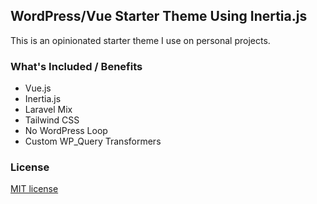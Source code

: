 ## WordPress/Vue Starter Theme Using Inertia.js

This is an opinionated starter theme I use on personal projects.

### What's Included / Benefits

- Vue.js
- Inertia.js
- Laravel Mix
- Tailwind CSS
- No WordPress Loop
- Custom WP_Query Transformers

### License
[MIT license](https://opensource.org/licenses/MIT)